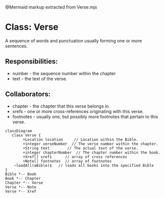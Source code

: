 @Mermaid markup extracted from Verse.mjs
 # Class: Verse

 A sequence of words and punctuation usually forming one or more sentences.

 ## Responsibilities:
 * number - the sequence number within the chapter
 * text - the text of the verse.

 ## Collaborators:
 * chapter - the chapter that this verse belongs in.
 * xrefs - one or more cross-references originating with this verse.
 * footnotes - usually one, but possibly more footnotes that pertain to this verse.
 ```mermaid
 classDiagram
    class Verse {
         +Location location     // Location within the Bible.
         +integer verseNumber  // The verse number within the chapter.
         +String text        // The actual text of the verse.
         +integer chapterNumber  // The chapter number within the book.
         +Xref[] xrefs      // array of cross references
         +Note[] footnotes  // array of footnotes
     ~loadAll(aBible)$   // loads all books into the specified Bible
 }
 Bible *-- Book
 Book *-- Chapter
 Chapter *-- Verse
 Verse *-- Note
 Verse *-- Xref 
 ```
